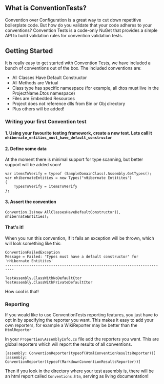 ## What is ConventionTests?

Convention over Configuration is a great way to cut down repetitive boilerplate code. But how do you validate that your code adheres to your conventions? Convention Tests is a code-only NuGet that provides a simple API to build validation rules for convention validation tests.

## Getting Started
It is really easy to get started with Convention Tests, we have included a bunch of conventions out of the box. The included conventions are:

 - All Classes Have Default Constructor 
 - All Methods are Virtual
 - Class type has specific namespace (for example, all dtos must live in the ProjectName.Dtos namespace)
 - Files are Embedded Resources
 - Project does not reference dlls from Bin or Obj directory
 - Plus others will be added!

### Writing your first Convention test
#### 1. Using your favourite testing framework, create a new test. Lets call it `nhibernate_entities_must_have_default_constructor`

#### 2. Define some data
At the moment there is minimal support for type scanning, but better support will be added soon!

    var itemsToVerify = typeof (SampleDomainClass).Assembly.GetTypes();
    var nhibernateEntities = new Types("nHibernate Entitites")
    {
        TypesToVerify = itemsToVerify
    };
    
#### 3. Assert the convention
`Convention.Is(new AllClassesHaveDefaultConstructor(), nhibernateEntities);`

#### That's it!
When you run this convention, if it fails an exception will be thrown, which will look something like this:

	ConventionFailedException
	Message = Failed: 'Types must have a default constructor' for 'nHibernate Entitites'
	--------------------------------------------------------------------------
	
	TestAssembly.ClassWithNoDefaultCtor
	TestAssembly.ClassWithPrivateDefaultCtor

How cool is that!

### Reporting
If you would like to use ConventionTests reporting features, you just have to opt in by specifying the reporter you want. This makes it easy to add your own reporters, for example a WikiReporter may be better than the `HtmlReporter`

In your `Properties\AssemblyInfo.cs` file add the reporters you want. This are global reporters which will report the results of all conventions.

    [assembly: ConventionReporter(typeof(HtmlConventionResultsReporter))]
    [assembly: ConventionReporter(typeof(MarkdownConventionResultsReporter))]

Then if you look in the directory where your test assembly is, there will be an html report called `Conventions.htm`, serving as living documentation!
